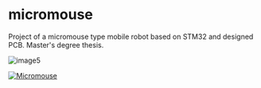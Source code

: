 # micromouse

Project of a micromouse type mobile robot based on STM32 and designed PCB. Master's degree thesis.

![image5](https://user-images.githubusercontent.com/88197474/166207429-0b169141-2661-4d89-8a53-ffa148ccd0f4.jpg)

[![Micromouse](https://user-images.githubusercontent.com/88197474/173698016-d8611970-c065-429c-81e4-8da12a3d1fff.png)](https://www.youtube.com/watch?v=JYLGGba1-mw "Micromouse")

